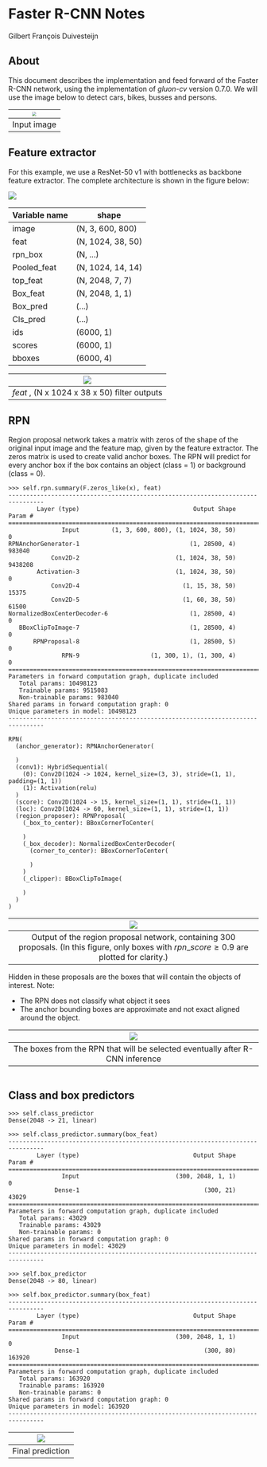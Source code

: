 # Faster R-CNN Notes

Gilbert François Duivesteijn



## About
This document describes the implementation and feed forward of the Faster R-CNN network, using the implementation of *gluon-cv* version 0.7.0. We will use the image below to detect cars, bikes, busses and persons.

| <img src="/Users/gilbert/Development/git/mxnet-cookbook/_resources/bike-and-bus.jpg" style="zoom:50%;" /> |
| :----------------------------------------------------------: |
|                         Input image                          |



## Feature extractor
For this example, we use a ResNet-50 v1 with bottlenecks as backbone feature extractor. The complete architecture is shown in the figure below:

![](diagram.svg)

| Variable name | shape             |
| ------------- | ----------------- |
| image         | (N, 3, 600, 800)  |
| feat          | (N, 1024, 38, 50) |
| rpn_box       | (N, ...)          |
| Pooled_feat   | (N, 1024, 14, 14) |
| top_feat      | (N, 2048, 7, 7)   |
| Box_feat      | (N, 2048, 1, 1)   |
| Box_pred      | (...)             |
| Cls_pred      | (...)             |
| ids           | (6000, 1)         |
| scores        | (6000, 1)         |
| bboxes        | (6000, 4)         |



|  ![](../../_resources/faster_rcnn_feat.png)  |
| :------------------------------------------: |
| *feat* , (N x 1024 x 38 x 50) filter outputs |



## RPN

Region proposal network takes a matrix with zeros of the shape of the original input image and the feature map, given by the feature extractor. The zeros matrix is used to create valid anchor boxes. The RPN will predict for every anchor box if the box contains an object (class = 1) or background (class = 0).

```
>>> self.rpn.summary(F.zeros_like(x), feat)
--------------------------------------------------------------------------------
        Layer (type)                                Output Shape         Param #
================================================================================
               Input         (1, 3, 600, 800), (1, 1024, 38, 50)               0
RPNAnchorGenerator-1                               (1, 28500, 4)          983040
            Conv2D-2                           (1, 1024, 38, 50)         9438208
        Activation-3                           (1, 1024, 38, 50)               0
            Conv2D-4                             (1, 15, 38, 50)           15375
            Conv2D-5                             (1, 60, 38, 50)           61500
NormalizedBoxCenterDecoder-6                       (1, 28500, 4)               0
   BBoxClipToImage-7                               (1, 28500, 4)               0
       RPNProposal-8                               (1, 28500, 5)               0
               RPN-9                    (1, 300, 1), (1, 300, 4)               0
================================================================================
Parameters in forward computation graph, duplicate included
   Total params: 10498123
   Trainable params: 9515083
   Non-trainable params: 983040
Shared params in forward computation graph: 0
Unique parameters in model: 10498123
--------------------------------------------------------------------------------

```

```
RPN(
  (anchor_generator): RPNAnchorGenerator(
  
  )
  (conv1): HybridSequential(
    (0): Conv2D(1024 -> 1024, kernel_size=(3, 3), stride=(1, 1), padding=(1, 1))
    (1): Activation(relu)
  )
  (score): Conv2D(1024 -> 15, kernel_size=(1, 1), stride=(1, 1))
  (loc): Conv2D(1024 -> 60, kernel_size=(1, 1), stride=(1, 1))
  (region_proposer): RPNProposal(
    (_box_to_center): BBoxCornerToCenter(
    
    )
    (_box_decoder): NormalizedBoxCenterDecoder(
      (corner_to_center): BBoxCornerToCenter(
      
      )
    )
    (_clipper): BBoxClipToImage(
    
    )
  )
)
```



|       ![](../../_resources/faster_rcnn_rpn_output.png)       |
| :----------------------------------------------------------: |
| Output of the region proposal network, containing 300 proposals. (In this figure, only boxes with $rpn\_score \geq 0.9$ are plotted for clarity.) |

Hidden in these proposals are the boxes that will contain the objects of interest. Note:

- The RPN does not classify what object it sees
- The anchor bounding boxes are approximate and not exact aligned around the object. 

|   ![](../../_resources/faster_rcnn_rpn_bboxes_output.png)    |
| :----------------------------------------------------------: |
| The boxes from the RPN that will be selected eventually after R-CNN inference |


```

```

## Class and box predictors

```
>>> self.class_predictor
Dense(2048 -> 21, linear)
```
```
>>> self.class_predictor.summary(box_feat)
--------------------------------------------------------------------------------
        Layer (type)                                Output Shape         Param #
================================================================================
               Input                           (300, 2048, 1, 1)               0
             Dense-1                                   (300, 21)           43029
================================================================================
Parameters in forward computation graph, duplicate included
   Total params: 43029
   Trainable params: 43029
   Non-trainable params: 0
Shared params in forward computation graph: 0
Unique parameters in model: 43029
--------------------------------------------------------------------------------

```


```
>>> self.box_predictor
Dense(2048 -> 80, linear)
```
```
>>> self.box_predictor.summary(box_feat)
--------------------------------------------------------------------------------
        Layer (type)                                Output Shape         Param #
================================================================================
               Input                           (300, 2048, 1, 1)               0
             Dense-1                                   (300, 80)          163920
================================================================================
Parameters in forward computation graph, duplicate included
   Total params: 163920
   Trainable params: 163920
   Non-trainable params: 0
Shared params in forward computation graph: 0
Unique parameters in model: 163920
--------------------------------------------------------------------------------
```

| ![](../../_resources/faster_rcnn_bboxes.png) |
| :------------------------------------------: |
|               Final prediction               |